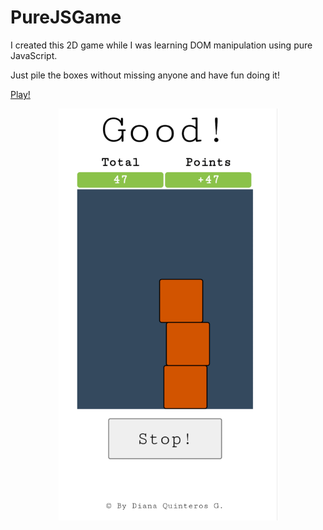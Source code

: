 # PureJSGame
I created this 2D game while I was learning DOM manipulation using pure JavaScript.

Just pile the boxes without missing anyone 
and have fun doing it!

<a href="https://dianaquinteros.github.io/PureJSGame/" target="_blank" style="display:block;margin:0 auto;">Play!</a>

<img src="capture.png" alt="Game capture" style="display:block;margin:0 auto;"/>
